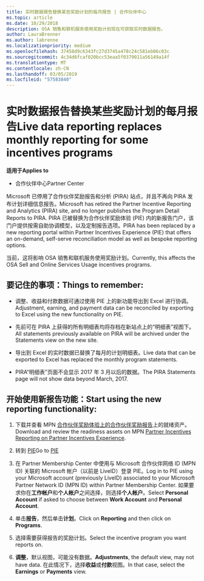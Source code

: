 ```yaml
---
title: 实时数据报告替换某些奖励计划的每月报告 | 合作伙伴中心
ms.topic: article
ms.date: 10/29/2018
description: OSA 销售和联机服务使用奖励计划现在可获取实时数据报告。
author: LauraBrenner
ms.author: labrenne
ms.localizationpriority: medium
ms.openlocfilehash: 37458d9c6343fc27d3745a478c24c581eb06c03c
ms.sourcegitcommit: 4c34d6fcaf020bcc53eaa5f0379011a56149a14f
ms.translationtype: MT
ms.contentlocale: zh-CN
ms.lasthandoff: 03/05/2019
ms.locfileid: "57583840"
---
```

# <a name="live-data-reporting-replaces-monthly-reporting-for-some-incentives-programs"></a><span data-ttu-id="26b82-103">实时数据报告替换某些奖励计划的每月报告</span><span class="sxs-lookup"><span data-stu-id="26b82-103">Live data reporting replaces monthly reporting for some incentives programs</span></span>

<span data-ttu-id="26b82-104">**适用于**</span><span class="sxs-lookup"><span data-stu-id="26b82-104">**Applies to**</span></span>

-  <span data-ttu-id="26b82-105">合作伙伴中心</span><span class="sxs-lookup"><span data-stu-id="26b82-105">Partner Center</span></span>

<span data-ttu-id="26b82-106">Microsoft 已停用了合作伙伴奖励报告和分析 (PIRA) 站点，并且不再向 PIRA 发布计划详细信息报告。</span><span class="sxs-lookup"><span data-stu-id="26b82-106">Microsoft has retired the Partner Incentive Reporting and Analytics (PIRA) site, and no longer publishes the Program Detail Reports to PIRA.</span></span> <span data-ttu-id="26b82-107">PIRA 已被替换为合作伙伴奖励体验 (PIE) 内的新报告门户，该门户提供按需自助协调模型，以及定制报告选项。</span><span class="sxs-lookup"><span data-stu-id="26b82-107">PIRA has been replaced by a new reporting portal within Partner Incentives Experience (PIE) that offers an on-demand, self-serve reconciliation model as well as bespoke reporting options.</span></span> 

<span data-ttu-id="26b82-108">当前，这将影响 OSA 销售和联机服务使用奖励计划。</span><span class="sxs-lookup"><span data-stu-id="26b82-108">Currently, this affects the OSA Sell and Online Services Usage incentives programs.</span></span>

## <a name="things-to-remember"></a><span data-ttu-id="26b82-109">要记住的事项：</span><span class="sxs-lookup"><span data-stu-id="26b82-109">Things to remember:</span></span> 

- <span data-ttu-id="26b82-110">调整、收益和付款数据可通过使用 PIE 上的新功能导出到 Excel 进行协调。</span><span class="sxs-lookup"><span data-stu-id="26b82-110">Adjustment, earning, and payment data can be reconciled by exporting to Excel using the new functionality on PIE.</span></span>

- <span data-ttu-id="26b82-111">先前可在 PIRA 上获得的所有明细表均将存档在新站点上的“明细表”视图下。</span><span class="sxs-lookup"><span data-stu-id="26b82-111">All statements previously available on PIRA will be archived under the Statements view on the new site.</span></span> 

- <span data-ttu-id="26b82-112">导出到 Excel 的实时数据已替换了每月的计划明细表。</span><span class="sxs-lookup"><span data-stu-id="26b82-112">Live data that can be exported to Excel has replaced the monthly program statements.</span></span>

- <span data-ttu-id="26b82-113">PIRA“明细表”页面不会显示 2017 年 3 月以后的数据。</span><span class="sxs-lookup"><span data-stu-id="26b82-113">The PIRA Statements page will not show data beyond March, 2017.</span></span>
 
## <a name="start-using-the-new-reporting-functionality"></a><span data-ttu-id="26b82-114">开始使用新报告功能：</span><span class="sxs-lookup"><span data-stu-id="26b82-114">Start using the new reporting functionality:</span></span> 

1. <span data-ttu-id="26b82-115">下载并查看 MPN [合作伙伴奖励体验上的合作伙伴奖励报告](https://aka.ms/osareadiness )上的就绪资产。</span><span class="sxs-lookup"><span data-stu-id="26b82-115">Download and review the readiness assets on MPN [Partner Incentives Reporting on Partner Incentives Experience](https://aka.ms/osareadiness ).</span></span>

2. <span data-ttu-id="26b82-116">转到 [PIE](https://partnerincentives.microsoft.com/)</span><span class="sxs-lookup"><span data-stu-id="26b82-116">Go to [PIE](https://partnerincentives.microsoft.com/)</span></span>

3. <span data-ttu-id="26b82-117">在 Partner Membership Center 中使用与 Microsoft 合作伙伴网络 ID (MPN ID) 关联的 Microsoft 帐户（以前是 LiveID）登录 PIE。</span><span class="sxs-lookup"><span data-stu-id="26b82-117">Log in to PIE using your Microsoft account (previously LiveID) associated to your Microsoft Partner Network ID (MPN ID) within Partner Membership Center.</span></span> <span data-ttu-id="26b82-118">如果要求你在**工作帐户**和**个人帐户**之间选择，则选择**个人帐户**。</span><span class="sxs-lookup"><span data-stu-id="26b82-118">Select **Personal Account** if asked to choose between **Work Account** and **Personal Account**.</span></span>

4. <span data-ttu-id="26b82-119">单击**报告**，然后单击**计划**。</span><span class="sxs-lookup"><span data-stu-id="26b82-119">Click on **Reporting** and then click on **Programs**.</span></span> 

5. <span data-ttu-id="26b82-120">选择需要获得报告的奖励计划。</span><span class="sxs-lookup"><span data-stu-id="26b82-120">Select the incentive program you want reports on.</span></span> 

6. <span data-ttu-id="26b82-121">**调整**，默认视图，可能没有数据。</span><span class="sxs-lookup"><span data-stu-id="26b82-121">**Adjustments**, the default view, may not have data.</span></span>  <span data-ttu-id="26b82-122">在此情况下，选择**收益**或**付款**视图。</span><span class="sxs-lookup"><span data-stu-id="26b82-122">In that case, select the **Earnings** or **Payments** view.</span></span>


 

 



